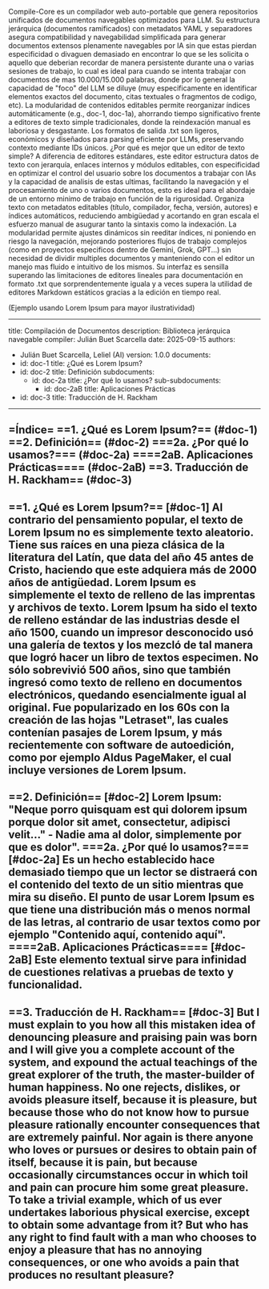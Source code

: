 Compile-Core es un compilador web auto-portable que genera repositorios unificados de documentos navegables optimizados para LLM. Su estructura jerárquica (documentos ramificados) con metadatos YAML y separadores asegura compatibilidad y navegabilidad simplificada para generar documentos extensos plenamente navegables por IA sin que estas pierdan especificidad o divaguen demasiado en encontrar lo que se les solicita o aquello que deberian recordar de manera persistente durante una o varias sesiones de trabajo, lo cual es ideal para cuando se intenta trabajar con documentos de mas 10.000/15.000 palabras, donde por lo general la capacidad de "foco" del LLM se diluye (muy especificamente en identificar elementos exactos del documento, citas textuales o fragmentos de codigo, etc). La modularidad de contenidos editables permite reorganizar índices automáticamente (e.g., doc-1, doc-1a), ahorrando tiempo significativo frente a editores de texto simple tradicionales, donde la reindexación manual es laboriosa y desgastante. Los formatos de salida .txt son ligeros, económicos y diseñados para parsing eficiente por LLMs, preservando contexto mediante IDs únicos.
¿Por qué es mejor que un editor de texto simple?
A diferencia de editores estándares, este editor estructura datos de texto con jerarquía, enlaces internos y módulos editables, con especificidad en optimizar el control del usuario sobre los documentos a trabajar con IAs y la capacidad de analisis de estas ultimas, facilitando la navegación y el procesamiento de uno o varios documentos, esto es ideal para el abordaje de un entorno minimo de trabajo en función de la rigurosidad. Organiza texto con metadatos editables (título, compilador, fecha, versión, autores) e índices automáticos, reduciendo ambigüedad y acortando en gran escala el esfuerzo manual de asugurar tanto la sintaxis como la indexación. La modularidad permite ajustes dinámicos sin reeditar índices, ni poniendo en riesgo la navegación, mejorando posteriores flujos de trabajo complejos (como en proyectos especificos dentro de Gemini, Grok, GPT...) sin necesidad de dividir multiples documentos y manteniendo con el editor un manejo mas fluido e intuitivo de los mismos. Su interfaz es sensilla superando las limitaciones de editores lineales para documentación en formato .txt que sorprendentemente iguala y a veces supera la utilidad de editores Markdown estáticos gracias a la edición en tiempo real.

(Ejemplo usando Lorem Ipsum para mayor ilustratividad)

---
title: Compilación de Documentos
description: Biblioteca jerárquica navegable
compiler: Julián Buet Scarcella
date: 2025-09-15
authors:
  - Julián Buet Scarcella, Leliel (AI) 
version: 1.0.0
documents:
  - id: doc-1
    title: ¿Qué es Lorem Ipsum?
  - id: doc-2
    title: Definición
    subdocuments:
      - id: doc-2a
        title: ¿Por qué lo usamos?
        sub-subdocuments:
          - id: doc-2aB
            title: Aplicaciones Prácticas
  - id: doc-3
    title: Traducción de H. Rackham
---

=Índice=
==1. ¿Qué es Lorem Ipsum?== (#doc-1)
==2. Definición== (#doc-2)
===2a. ¿Por qué lo usamos?=== (#doc-2a)
====2aB. Aplicaciones Prácticas==== (#doc-2aB)
==3. Traducción de H. Rackham== (#doc-3)
-------------------------------

==1. ¿Qué es Lorem Ipsum?== [#doc-1]
Al contrario del pensamiento popular, el texto de Lorem Ipsum no es simplemente texto aleatorio. Tiene sus raíces en una pieza clásica de la literatura del Latín, que data del año 45 antes de Cristo, haciendo que este adquiera más de 2000 años de antigüedad.
Lorem Ipsum es simplemente el texto de relleno de las imprentas y archivos de texto. Lorem Ipsum ha sido el texto de relleno estándar de las industrias desde el año 1500, cuando un impresor desconocido usó una galería de textos y los mezcló de tal manera que logró hacer un libro de textos especimen. No sólo sobrevivió 500 años, sino que también ingresó como texto de relleno en documentos electrónicos, quedando esencialmente igual al original. Fue popularizado en los 60s con la creación de las hojas "Letraset", las cuales contenían pasajes de Lorem Ipsum, y más recientemente con software de autoedición, como por ejemplo Aldus PageMaker, el cual incluye versiones de Lorem Ipsum.
-------------------------------

==2. Definición== [#doc-2]
Lorem Ipsum: "Neque porro quisquam est qui dolorem ipsum porque dolor sit amet, consectetur, adipisci velit..." - Nadie ama al dolor, simplemente por que es dolor".
===2a. ¿Por qué lo usamos?=== [#doc-2a]
Es un hecho establecido hace demasiado tiempo que un lector se distraerá con el contenido del texto de un sitio mientras que mira su diseño. El punto de usar Lorem Ipsum es que tiene una distribución más o menos normal de las letras, al contrario de usar textos como por ejemplo "Contenido aquí, contenido aquí".
====2aB. Aplicaciones Prácticas==== [#doc-2aB]
Este elemento textual sirve para infinidad de cuestiones relativas a pruebas de texto y funcionalidad.
-------------------------------

==3. Traducción de H. Rackham== [#doc-3]
But I must explain to you how all this mistaken idea of denouncing pleasure and praising pain was born and I will give you a complete account of the system, and expound the actual teachings of the great explorer of the truth, the master-builder of human happiness. No one rejects, dislikes, or avoids pleasure itself, because it is pleasure, but because those who do not know how to pursue pleasure rationally encounter consequences that are extremely painful. Nor again is there anyone who loves or pursues or desires to obtain pain of itself, because it is pain, but because occasionally circumstances occur in which toil and pain can procure him some great pleasure. To take a trivial example, which of us ever undertakes laborious physical exercise, except to obtain some advantage from it? But who has any right to find fault with a man who chooses to enjoy a pleasure that has no annoying consequences, or one who avoids a pain that produces no resultant pleasure?
-------------------------------
